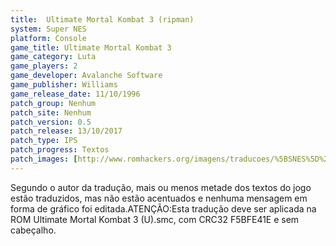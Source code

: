```yaml
---
title:  Ultimate Mortal Kombat 3 (ripman)
system: Super NES
platform: Console
game_title: Ultimate Mortal Kombat 3
game_category: Luta
game_players: 2
game_developer: Avalanche Software
game_publisher: Williams
game_release_date: 11/10/1996
patch_group: Nenhum
patch_site: Nenhum
patch_version: 0.5
patch_release: 13/10/2017
patch_type: IPS
patch_progress: Textos
patch_images: [http://www.romhackers.org/imagens/traducoes/%5BSNES%5D%20Ultimate%20Mortal%20Kombat%203%20-%20ripman%20-%201.png,http://www.romhackers.org/imagens/traducoes/%5BSNES%5D%20Ultimate%20Mortal%20Kombat%203%20-%20ripman%20-%202.png,http://www.romhackers.org/imagens/traducoes/%5BSNES%5D%20Ultimate%20Mortal%20Kombat%203%20-%20ripman%20-%203.png]
---
```

Segundo o autor da tradução, mais ou menos metade dos textos do jogo estão traduzidos, mas não estão acentuados e nenhuma mensagem em forma de gráfico foi editada.ATENÇÃO:Esta tradução deve ser aplicada na ROM Ultimate Mortal Kombat 3 (U).smc, com CRC32 F5BFE41E e sem cabeçalho.